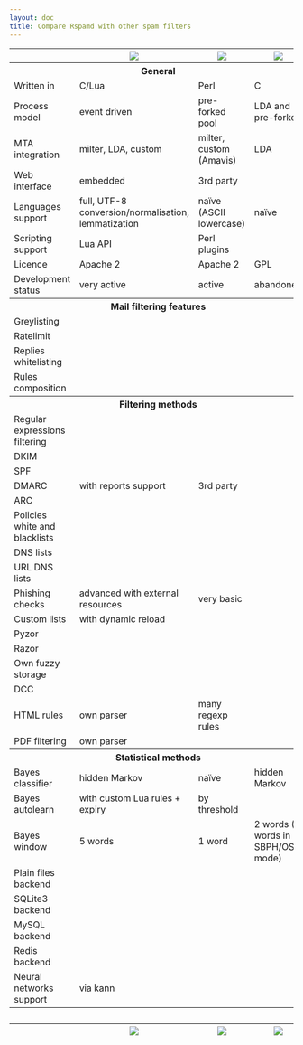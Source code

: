```yaml
---
layout: doc
title: Compare Rspamd with other spam filters
---
```


<div class="compare-table">
  <div class="table-responsive">
    <table class="table">
      <thead>
        <tr>
          <th class="col-xs-3"></th>
          <th class="col-xs-3"><img src="img/rspamd_logo_small_black_simple.jpg" class="img-fluid"></th>
          <th class="col-xs-3"><img src="img/spamassassin_logo.jpg" class="img-fluid"></th>
          <th class="col-xs-3"><img src="img/dspam_logo.jpg" class="img-fluid"></th>
        </tr>
      </thead>
      <tbody>
        <tr class="info">
          <th colspan="4">
            General
          </th>
        </tr>
        <tr>
          <td>Written in</td>
          <td>C/Lua</td>
          <td>Perl</td>
          <td>C</td>
        </tr>
        <tr>
          <td>Process model</td>
          <td>event driven</td>
          <td>pre-forked pool</td>
          <td>LDA and pre-forked</td>
        </tr>
        <tr>
          <td>MTA integration</td>
          <td>milter, LDA, custom</td>
          <td>milter, custom (Amavis)</td>
          <td>LDA</td>
        </tr>
        <tr>
          <td>Web interface</td>
          <td><span class="glyphicon glyphicon-ok icon-green"></span> embedded</td>
          <td><span class="fa fa-lg fa-question-circle"></span> 3rd party</td>
          <td><span class="glyphicon glyphicon-ok icon-green"></span></td>
        </tr>
        <tr>
          <td>Languages support</td>
          <td><span class="glyphicon glyphicon-ok icon-green"></span> full, UTF-8 conversion/normalisation, lemmatization</td>
          <td><span class="glyphicon glyphicon-remove icon-red"></span> naïve (ASCII lowercase)</td>
          <td><span class="glyphicon glyphicon-remove icon-red"></span> naïve</td>
        </tr>
        <tr>
          <td>Scripting support</td>
          <td><span class="glyphicon glyphicon-ok icon-green"></span> Lua API</td>
          <td><span class="glyphicon glyphicon-ok icon-green"></span> Perl plugins</td>
          <td><span class="glyphicon glyphicon-remove icon-red"></span></td>
        </tr>
        <tr>
          <td>Licence</td>
          <td>Apache 2</td>
          <td>Apache 2</td>
          <td>GPL</td>
        </tr>
        <tr>
          <td>Development status</td>
          <td><span class="glyphicon glyphicon-ok icon-green"></span> very active</td>
          <td><span class="glyphicon glyphicon-ok icon-green"></span> active</td>
          <td><span class="glyphicon glyphicon-remove icon-red"></span> abandoned</td>
        </tr>
        <tr class="info">
          <th colspan="4">
            Mail filtering features
          </th>
        </tr>
        <tr>
          <td>Greylisting</td>
          <td><span class="glyphicon glyphicon-ok icon-green"></span></td>
          <td><span class="glyphicon glyphicon-remove icon-red"></span></td>
          <td><span class="glyphicon glyphicon-remove icon-red"></span></td>
        </tr>
        <tr>
          <td>Ratelimit</td>
          <td><span class="glyphicon glyphicon-ok icon-green"></span></td>
          <td><span class="glyphicon glyphicon-remove icon-red"></span></td>
          <td><span class="glyphicon glyphicon-remove icon-red"></span></td>
        </tr>
        <tr>
          <td>Replies whitelisting</td>
          <td><span class="glyphicon glyphicon-ok icon-green"></span></td>
          <td><span class="glyphicon glyphicon-remove icon-red"></span></td>
          <td><span class="glyphicon glyphicon-remove icon-red"></span></td>
        </tr>
        <tr>
          <td>Rules composition</td>
          <td><span class="glyphicon glyphicon-ok icon-green"></span></td>
          <td><span class="glyphicon glyphicon-ok icon-green"></span></td>
          <td><span class="glyphicon glyphicon-remove icon-red"></span></td>
        </tr>
        <tr class="info">
          <th colspan="4">
            Filtering methods
          </th>
        </tr>
        <tr>
          <td>Regular expressions filtering</td>
          <td><span class="glyphicon glyphicon-ok icon-green"></span></td>
          <td><span class="glyphicon glyphicon-ok icon-green"></span></td>
          <td><span class="glyphicon glyphicon-remove icon-red"></span></td>
        </tr>
        <tr>
          <td>DKIM</td>
          <td><span class="glyphicon glyphicon-ok icon-green"></span></td>
          <td><span class="glyphicon glyphicon-ok icon-green"></span></td>
          <td><span class="glyphicon glyphicon-remove icon-red"></span></td>
        </tr>
        <tr>
          <td>SPF</td>
          <td><span class="glyphicon glyphicon-ok icon-green"></span></td>
          <td><span class="glyphicon glyphicon-ok icon-green"></span></td>
          <td><span class="glyphicon glyphicon-remove icon-red"></span></td>
        </tr>
        <tr>
          <td>DMARC</td>
          <td><span class="glyphicon glyphicon-ok icon-green"></span> with reports support</td>
          <td><span class="fa fa-lg fa-question-circle"></span> 3rd party</td>
          <td><span class="glyphicon glyphicon-remove icon-red"></span></td>
        </tr>
        <tr>
          <td>ARC</td>
          <td><span class="glyphicon glyphicon-ok icon-green"></span></td>
          <td><span class="fa fa-lg fa-question-circle"></span></td>
          <td><span class="glyphicon glyphicon-remove icon-red"></span></td>
        </tr>
        <tr>
          <td>Policies white and blacklists</td>
          <td><span class="glyphicon glyphicon-ok icon-green"></span></td>
          <td><span class="glyphicon glyphicon-ok icon-green"></span></td>
          <td><span class="glyphicon glyphicon-remove icon-red"></span></td>
        </tr>
        <tr>
          <td>DNS lists</td>
          <td><span class="glyphicon glyphicon-ok icon-green"></span></td>
          <td><span class="glyphicon glyphicon-ok icon-green"></span></td>
          <td><span class="glyphicon glyphicon-remove icon-red"></span></td>
        </tr>
        <tr>
          <td>URL DNS lists</td>
          <td><span class="glyphicon glyphicon-ok icon-green"></span></td>
          <td><span class="glyphicon glyphicon-ok icon-green"></span></td>
          <td><span class="glyphicon glyphicon-remove icon-red"></span></td>
        </tr>
        <tr>
          <td>Phishing checks</td>
          <td><span class="glyphicon glyphicon-ok icon-green"></span> advanced with external resources</td>
          <td><span class="glyphicon glyphicon-ok icon-green"></span> very basic</td>
          <td><span class="glyphicon glyphicon-remove icon-red"></span></td>
        </tr>
        <tr>
          <td>Custom lists</td>
          <td><span class="glyphicon glyphicon-ok icon-green"></span> with dynamic reload</td>
          <td><span class="glyphicon glyphicon-ok icon-green"></span></td>
          <td><span class="glyphicon glyphicon-remove icon-red"></span></td>
        </tr>
        <tr>
          <td>Pyzor</td>
          <td><span class="glyphicon glyphicon-remove icon-red"></span></td>
          <td><span class="glyphicon glyphicon-ok icon-green"></span></td>
          <td><span class="glyphicon glyphicon-remove icon-red"></span></td>
        </tr>
        <tr>
          <td>Razor</td>
          <td><span class="glyphicon glyphicon-ok icon-green"></span></td>
          <td><span class="glyphicon glyphicon-ok icon-green"></span></td>
          <td><span class="glyphicon glyphicon-remove icon-red"></span></td>
        </tr>
        <tr>
          <td>Own fuzzy storage</td>
          <td><span class="glyphicon glyphicon-ok icon-green"></span></td>
          <td><span class="glyphicon glyphicon-remove icon-red"></span></td>
          <td><span class="glyphicon glyphicon-remove icon-red"></span></td>
        </tr>
        <tr>
          <td>DCC</td>
          <td><span class="glyphicon glyphicon-ok icon-green"></span></td>
          <td><span class="glyphicon glyphicon-ok icon-green"></span></td>
          <td><span class="glyphicon glyphicon-remove icon-red"></span></td>
        </tr>
        <tr>
          <td>HTML rules</td>
          <td><span class="glyphicon glyphicon-ok icon-green"></span> own parser</td>
          <td><span class="glyphicon glyphicon-ok icon-green"></span> many regexp rules</td>
          <td><span class="glyphicon glyphicon-remove icon-red"></span></td>
        </tr>
        <tr>
          <td>PDF filtering</td>
          <td><span class="glyphicon glyphicon-ok icon-green"></span> own parser</td>
          <td><span class="glyphicon glyphicon-ok icon-green"></span></td>
          <td><span class="glyphicon glyphicon-remove icon-red"></span></td>
        </tr>
        <tr class="info">
          <th colspan="4">
            Statistical methods
          </th>
        </tr>
        <tr>
          <td>Bayes classifier</td>
          <td><span class="glyphicon glyphicon-ok icon-green"></span> hidden Markov</td>
          <td><span class="glyphicon glyphicon-ok icon-green"></span> naïve</td>
          <td><span class="glyphicon glyphicon-ok icon-green"></span> hidden Markov</td>
        </tr>
        <tr>
          <td>Bayes autolearn</td>
          <td><span class="glyphicon glyphicon-ok icon-green"></span> with custom Lua rules + expiry</td>
          <td><span class="glyphicon glyphicon-ok icon-green"></span> by threshold</td>
          <td><span class="glyphicon glyphicon-remove icon-red"></span></td>
        </tr>
        <tr>
          <td>Bayes window</td>
          <td>5 words</td>
          <td>1 word</td>
          <td>2 words (5 words in SBPH/OSB mode)</td>
        </tr>
        <tr>
          <td>Plain files backend</td>
          <td><span class="glyphicon glyphicon-ok icon-green"></span></td>
          <td><span class="glyphicon glyphicon-ok icon-green"></span></td>
          <td><span class="glyphicon glyphicon-ok icon-green"></span></td>
        </tr>
        <tr>
          <td>SQLite3 backend</td>
          <td><span class="glyphicon glyphicon-ok icon-green"></span></td>
          <td><span class="glyphicon glyphicon-ok icon-green"></span></td>
          <td><span class="glyphicon glyphicon-ok icon-green"></span></td>
        </tr>
        <tr>
          <td>MySQL backend</td>
          <td><span class="glyphicon glyphicon-remove icon-red"></span></td>
          <td><span class="glyphicon glyphicon-ok icon-green"></span></td>
          <td><span class="glyphicon glyphicon-ok icon-green"></span></td>
        </tr>
        <tr>
          <td>Redis backend</td>
          <td><span class="glyphicon glyphicon-ok icon-green"></span></td>
          <td><span class="glyphicon glyphicon-ok icon-green"></span></td>
          <td><span class="glyphicon glyphicon-remove icon-red"></span></td>
        </tr>
        <tr>
          <td>Neural networks support</td>
          <td><span class="glyphicon glyphicon-ok icon-green"></span> via kann</td>
          <td><span class="glyphicon glyphicon-remove icon-red"></span></td>
          <td><span class="glyphicon glyphicon-remove icon-red"></span></td>
        </tr>
        <tr class="info">
          <th colspan="4">&nbsp;
          </th>
        </tr>
      </tbody>
      <thead>
        <tr>
          <th></th>
          <th><img src="img/rspamd_logo_small_black_simple.jpg" class="img-fluid"></th>
          <th><img src="img/spamassassin_logo.jpg" class="img-fluid"></th>
          <th><img src="img/dspam_logo.jpg" class="img-fluid"></th>
        </tr>
      </thead>
    </table>
  </div>
</div>
